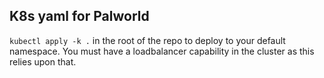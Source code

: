 ## K8s yaml for Palworld
`kubectl apply -k .` in the root of the repo to deploy to your default namespace. You must have a loadbalancer capability in the cluster as this relies upon that.
